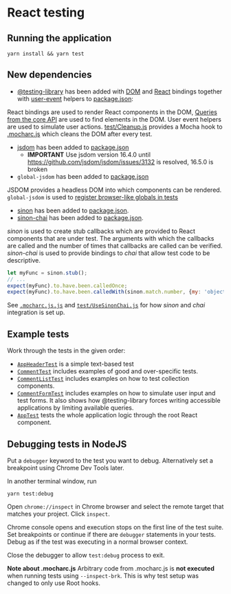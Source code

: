# React testing

## Running the application

```
yarn install && yarn test
```

## New dependencies

* [@testing-library](https://testing-library.com/docs/) has been added with
  [DOM](https://testing-library.com/docs/dom-testing-library/intro) and
  [React](https://testing-library.com/docs/react-testing-library/intro)
  bindings together with
  [user-event](https://testing-library.com/docs/ecosystem-user-event) helpers
  to [package.json](../package.json#L20-22):

React bindings are used to render React components in the DOM, [Queries from
the core API](https://testing-library.com/docs/queries/about) are used to find
elements in the DOM. User event helpers are used to simulate user actions.
[test/Cleanup.js](./Cleanup.js) provides a Mocha hook to
[.mocharc.js](../.mocharc.js) which cleans the DOM after every test.

* [jsdom](https://github.com/jsdom/jsdom) has been added to [package.json](../package.json#L29)
  * **IMPORTANT** Use jsdom version 16.4.0 until https://github.com/jsdom/jsdom/issues/3132 is resolved, 16.5.0 is broken
* `global-jsdom` has been added to [package.json](../package.json#L28)

JSDOM provides a headless DOM into which components can be rendered.
`global-jsdom` is used to [register browser-like globals in tests](../.mocharc.js#L14)

* [sinon](http://sinonjs.org/) has been added to
  [package.json](../package.json#L37).
* [sinon-chai](https://github.com/domenic/sinon-chai) has been added to
  [package.json](../package.json#L38).

_sinon_ is used to create stub callbacks which are provided to
React components that are under test. The arguments with which the
callbacks are called and the number of times that callbacks are
called can be verified. _sinon-chai_ is used to provide bindings
to _chai_ that allow test code to be descriptive.

```js
let myFunc = sinon.stub();
// ...
expect(myFunc).to.have.been.calledOnce;
expect(myFunc).to.have.been.calledWith(sinon.match.number, {my: 'object'});
```

See [`.mocharc.js.js`](../.mocharc.js) and
[`test/UseSinonChai.js`](./UseSinonChai.js) for how _sinon_ and _chai_
integration is set up.

## Example tests

Work through the tests in the given order:

* [`AppHeaderTest`](https://github.com/urmastalimaa/interactive-frontend-development/tree/master/lecture_3/test/AppHeaderTest.js)
  is a simple text-based test
* [`CommentTest`](https://github.com/urmastalimaa/interactive-frontend-development/tree/master/lecture_3/test/CommentTest.js)
  includes examples of good and over-specific tests.
* [`CommentListTest`](https://github.com/urmastalimaa/interactive-frontend-development/tree/master/lecture_3/test/CommentListTest.js)
  includes examples on how to test collection components.
* [`CommentFormTest`](https://github.com/urmastalimaa/interactive-frontend-development/tree/master/lecture_3/test/CommentFormTest.js)
  includes examples on how to simulate user input and test forms. It also shows
  how @testing-library forces writing accessible applications by limiting available queries.
* [`AppTest`](https://github.com/urmastalimaa/interactive-frontend-development/tree/master/lecture_3/test/AppTest.js)
  tests the whole application logic through the root React component.

## Debugging tests in NodeJS

Put a `debugger` keyword to the test you want to debug. Alternatively set a
breakpoint using Chrome Dev Tools later.

In another terminal window, run

```
yarn test:debug
```

Open `chrome://inspect` in Chrome browser and select the remote target 
that matches your project. Click `inspect`.

Chrome console opens and execution stops on the first line of the test suite.
Set breakpoints or continue if there are `debugger` statements in your tests.
Debug as if the test was executing in a normal browser context.

Close the debugger to allow `test:debug` process to exit.

**Note about .mocharc.js** Arbitrary code from .mocharc.js is **not executed**
when running tests using `--inspect-brk`. This is why test setup was changed to
only use Root hooks.

